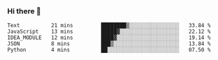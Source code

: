 ### Hi there 👋

<!--START_SECTION:waka-->
```text
Text          21 mins         ████████▒░░░░░░░░░░░░░░░░   33.84 % 
JavaScript    13 mins         █████▓░░░░░░░░░░░░░░░░░░░   22.12 % 
IDEA_MODULE   12 mins         ████▓░░░░░░░░░░░░░░░░░░░░   19.14 % 
JSON          8 mins          ███▒░░░░░░░░░░░░░░░░░░░░░   13.84 % 
Python        4 mins          ██░░░░░░░░░░░░░░░░░░░░░░░   07.50 % 
```
<!--END_SECTION:waka-->

<!--
**arlenxuzj/arlenxuzj** is a ✨ _special_ ✨ repository because its `README.md` (this file) appears on your GitHub profile.

Here are some ideas to get you started:

- 🔭 I’m currently working on ...
- 🌱 I’m currently learning ...
- 👯 I’m looking to collaborate on ...
- 🤔 I’m looking for help with ...
- 💬 Ask me about ...
- 📫 How to reach me: ...
- 😄 Pronouns: ...
- ⚡ Fun fact: ...
-->
